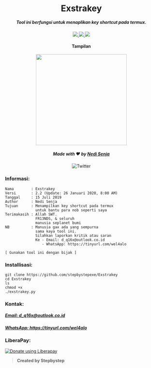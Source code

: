 <h1 align="center">Exstrakey</h1>
<h5 align="center">Tool ini berfungsi untuk menaplikan key shortcut pada termux.</h5>

<p align="center">
  <a href="https://www.python.org">
    <img src="https://img.shields.io/badge/Language-Python3-blue.svg">
  </a>
  <a href="https://github.com/stepbystepexe/Exstrakey/blob/master/LICENSE">
    <img src="https://img.shields.io/badge/License-Apache-red.svg">
  </a>
  <a href="https://opensource.org">
    <img src="https://img.shields.io/badge/Open%20Source-●-success.svg">
  </a>
</p>

<h4 align="center">Tampilan</h4>
<p align="center">
  <img src="https://github.com/stepbystepexe/Exstrakey/blob/master/Skrinsut.png" width="300">
</a></p>

<h5>
<p align="center">
  Made with ❤️ by <a href="https://github.com/stepbystepexe">Nedi Senja</a>
</h5>
</p>

<p align="center">
  <img src="https://img.shields.io/twitter/url?url=https%3A%2F%2Fgithub.com%2Stepbystepexe%2FExstrakey" alt="Twitter">
</p>

### Informasi:
```text
Nama        : Exstrakey
Versi       : 2.2 (Update: 26 Januari 2020, 8:00 AM)
Tanggal     : 15 Juli 2019
Author      : Nedi Senja
Tujuan      : Menampilkan key shortcut pada termux
              untuk bantu para nob seperti saya
Terimakasih : Allah SWT.
              FR13NDS, & seluruh
              manusia seplanet bumi
NB          : Manusia gax ada yang sempurna
              sama kaya tool ini.
              Silahkan laporkan kritik atau saran
              Ke - Email: d_q16x@outlook.co.id
                 - WhatsApp: https://tinyurl.com/wel4alo

[ Gunakan tool ini dengan bijak ]
```

### Installisasi:
```text
git clone https://github.com/stepbystepexe/Exstrakey
cd Exstrakey
ls
chmod +x
./exstrakey.py
```
### Kontak:

<h5> <a href="http://d_q16x@outlook.co.id">Email: d_q16x@outlook.co.id</a>
</h5>
<h5> <a href="https://tinyurl.com/wel4alo">WhatsApp: https://tinyurl.com/wel4alo</a>
</h5>

### LiberaPay:
<noscript><a href="https://liberapay.com/stepbystepexe/donate"><img alt="Donate using Liberapay" src="https://liberapay.com/assets/widgets/donate.svg"></a></noscript>

>**Created by Stepbystep**
